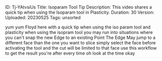 ID: Tj-YAtvsiUs
Title: Isoparam Tool Tip
Description: This video shares a quick tip when using the Isoparam tool in Plasticity.
Duration: 30
Version: 
Uploaded: 20230525
Tags: unsorted

yum yum Floyd here with a quick tip when
using the iso param tool and plasticity
when using the isopram tool you may run
into situations where you can't snap the
new Edge to an existing Point The Edge
May jump to a different face than the
one you want to slice simply select the
face before activating the tool and the
cut will be limited to that face use
this workflow to get the result you're
after every time oh look at the time
okay

